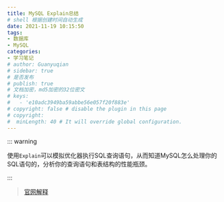 ```yaml
---
title: MySQL Explain总结
# shell 根据创建时间自动生成
date: 2021-11-19 10:15:50
tags:
- 数据库
- MySQL
categories:
- 学习笔记
# author: Guanyuqian
# sidebar: true
# 是否发布
# publish: true
# 文档加密，md5加密的32位密文
# keys:
# 	- 'e10adc3949ba59abbe56e057f20f883e'
# copyright: false # disable the plugin in this page 
# copyright:
#  minLength: 40 # It will override global configuration. 
---
```


::: warning

使用`Explain`可以模拟优化器执行SQL查询语句，从而知道MySQL怎么处理你的SQL语句的，分析你的查询语句和表结构的性能瓶颈。

:::

<!-- more -->

> [官网解释](https://dev.mysql.com/doc/refman/8.0/en/explain.html)

###### 